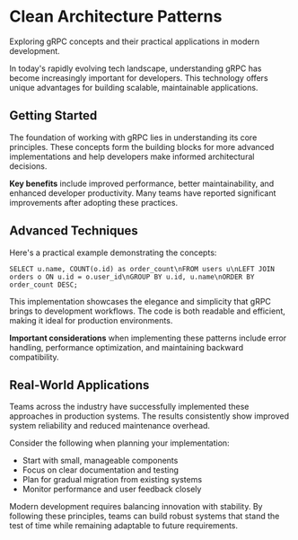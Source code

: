 # Clean Architecture Patterns

Exploring gRPC concepts and their practical applications in modern development.

In today's rapidly evolving tech landscape, understanding gRPC has become increasingly important for developers. This technology offers unique advantages for building scalable, maintainable applications.

## Getting Started

The foundation of working with gRPC lies in understanding its core principles. These concepts form the building blocks for more advanced implementations and help developers make informed architectural decisions.

**Key benefits** include improved performance, better maintainability, and enhanced developer productivity. Many teams have reported significant improvements after adopting these practices.

## Advanced Techniques

Here's a practical example demonstrating the concepts:

<pre><code>SELECT u.name, COUNT(o.id) as order_count\nFROM users u\nLEFT JOIN orders o ON u.id = o.user_id\nGROUP BY u.id, u.name\nORDER BY order_count DESC;</code></pre>

This implementation showcases the elegance and simplicity that gRPC brings to development workflows. The code is both readable and efficient, making it ideal for production environments.

**Important considerations** when implementing these patterns include error handling, performance optimization, and maintaining backward compatibility.

## Real-World Applications

Teams across the industry have successfully implemented these approaches in production systems. The results consistently show improved system reliability and reduced maintenance overhead.

Consider the following when planning your implementation:

- Start with small, manageable components
- Focus on clear documentation and testing
- Plan for gradual migration from existing systems
- Monitor performance and user feedback closely

Modern development requires balancing innovation with stability. By following these principles, teams can build robust systems that stand the test of time while remaining adaptable to future requirements.
